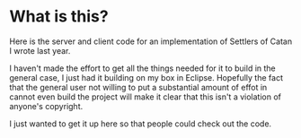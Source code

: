 # What is this?

Here is the server and client code for an implementation of Settlers of Catan I wrote last year.

I haven't made the effort to get all the things needed for it to build in the general case, 
I just had it building on my box in Eclipse. Hopefully the fact that the general user not willing to put a substantial
amount of effot in cannot even build the project will make it clear that this isn't a violation of anyone's copyright. 

I just wanted to get it up here so that people could check out the code.
